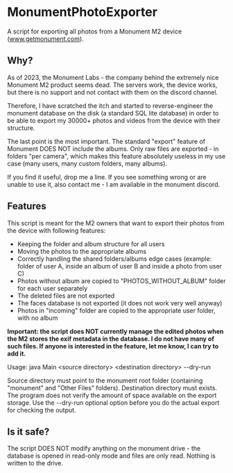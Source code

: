 # MonumentPhotoExporter

A script for exporting all photos from a Monument M2 device (www.getmonument.com).

## Why?

As of 2023, the Monument Labs - the company behind the extremely nice Monument M2 product seems dead. The servers work,
the device works, but there is no support and not contact with them on the discord channel.

Therefore, I have scratched the itch and started to reverse-engineer the monument database on the disk (a standard
SQL lite database) in order to be able to export my 30000+ photos and videos from the device with their structure.

The last point is the most important. The standard "export" feature of Monument DOES NOT include the albums. Only raw
files are exported - in folders "per camera", which makes this feature absolutely useless in my use case (many users,
many custom folders, many albums).

If you find it useful, drop me a line. If you see something wrong or are unable to use it, also contact me - I am available
in the monument discord.

## Features


This script is meant for the M2 owners that want to export their photos from the device with following features:

- Keeping the folder and album structure for all users
- Moving the photos to the appropriate albums
- Correctly handling the shared folders/albums edge cases (example: folder of user A, inside an album of user B and inside a photo from user C)
- Photos without album are copied to "PHOTOS_WITHOUT_ALBUM" folder for each user separately
- The deleted files are not exported
- The faces database is not exported (it does not work very well anyway)
- Photos in "incoming" folder are copied to the appropriate user folder, with no album

**Important: the script does NOT currently manage the edited photos when the M2 stores the exif metadata in the database. 
I do not have many of such files. If anyone is interested in the feature, let me know, I can try to add it.**

Usage:
java Main \<source directory\> \<destination directory\> --dry-run

Source directory must point to the monument root folder (containing "monument" and "Other Files" folders).
Destination directory must exists. The program does not verify the amount of space available on the export storage.
Use the --dry-run optional option before you do the actual export for checking the output.

## Is it safe?

The script DOES NOT modify anything on the monument drive - the database is opened in read-only mode and files are only
read. Nothing is written to the drive.

